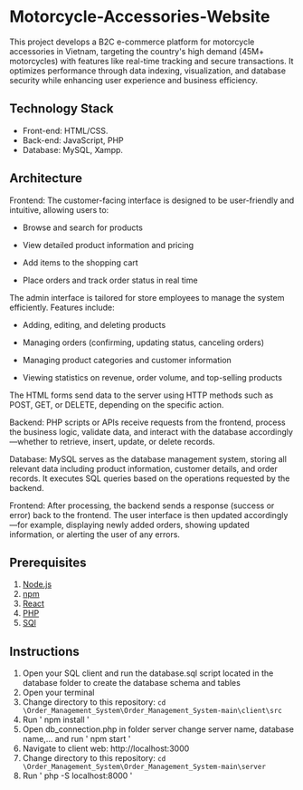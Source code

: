 # Motorcycle-Accessories-Website

This project develops a B2C e-commerce platform for motorcycle accessories in Vietnam,
targeting the country's high demand (45M+ motorcycles) with features like real-time tracking and secure
transactions. It optimizes performance through data indexing, visualization, and database security while
enhancing user experience and business efficiency.

## Technology Stack
- Front-end: HTML/CSS.
- Back-end: JavaScript, PHP
- Database: MySQL, Xampp.

## Architecture
Frontend: 
The customer-facing interface is designed to be user-friendly and intuitive, allowing users to:
+ Browse and search for products

+ View detailed product information and pricing

+ Add items to the shopping cart

+ Place orders and track order status in real time

The admin interface is tailored for store employees to manage the system efficiently. Features include:
+ Adding, editing, and deleting products

+ Managing orders (confirming, updating status, canceling orders)

+ Managing product categories and customer information

+ Viewing statistics on revenue, order volume, and top-selling products

The HTML forms send data to the server using HTTP methods such as POST, GET, or DELETE, depending on the specific action.

Backend: PHP scripts or APIs receive requests from the frontend, process the business logic, validate data, and interact with the database accordingly—whether to retrieve, insert, update, or delete records.

Database: MySQL serves as the database management system, storing all relevant data including product information, customer details, and order records. It executes SQL queries based on the operations requested by the backend.

Frontend: After processing, the backend sends a response (success or error) back to the frontend. The user interface is then updated accordingly—for example, displaying newly added orders, showing updated information, or alerting the user of any errors.

## Prerequisites

  1. [Node.js](https://nodejs.org/)
  2. [npm](https://www.npmjs.com/)
  3. [React]( https://reactjs.org/)
  4. [PHP](https://www.php.net/downloads.php)
  5. [SQl](https://learn.microsoft.com/en-us/ssms/download-sql-server-management-studio-ssms)

## Instructions
  1. Open your SQL client and run the database.sql script located in the database folder to create the database schema and tables
  2. Open your terminal
  3. Change directory to this repository: `cd \Order_Management_System\Order_Management_System-main\client\src`
  4. Run ' npm install '
  5. Open db_connection.php in folder server change server name, database name,... and  run ' npm start ' 
  6. Navigate to client web: http://localhost:3000
  7. Change directory to this repository: `cd \Order_Management_System\Order_Management_System-main\server`
  8. Run ' php -S localhost:8000 '
